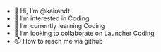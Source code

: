 - 👋 Hi, I’m @kairandt
- 👀 I’m interested in Coding
- 🌱 I’m currently learning Coding
- 💞️ I’m looking to collaborate on Launcher Coding
- 📫 How to reach me via github

<!---
kairandt/kairandt is a ✨ special ✨ repository because its `README.md` (this file) appears on your GitHub profile.
You can click the Preview link to take a look at your changes.
--->
